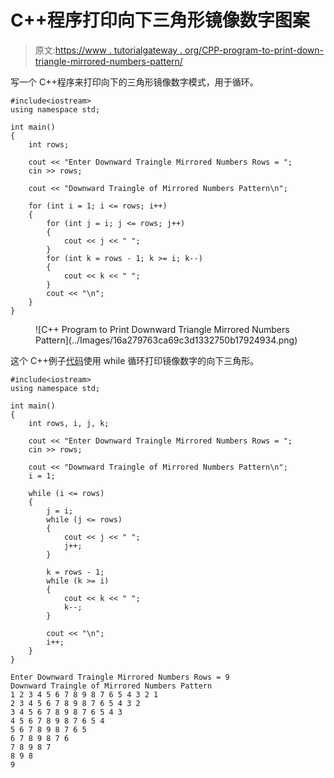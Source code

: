 # C++程序打印向下三角形镜像数字图案

> 原文:[https://www . tutorialgateway . org/CPP-program-to-print-down-triangle-mirrored-numbers-pattern/](https://www.tutorialgateway.org/cpp-program-to-print-downward-triangle-mirrored-numbers-pattern/)

写一个 C++程序来打印向下的三角形镜像数字模式，用于循环。

```
#include<iostream>
using namespace std;

int main()
{
	int rows;

	cout << "Enter Downward Traingle Mirrored Numbers Rows = ";
	cin >> rows;

	cout << "Downward Traingle of Mirrored Numbers Pattern\n";

	for (int i = 1; i <= rows; i++)
	{
		for (int j = i; j <= rows; j++)
		{
			cout << j << " ";
		}
		for (int k = rows - 1; k >= i; k--)
		{
			cout << k << " ";
		}
		cout << "\n";
	}
}
```

<figure class="wp-block-image size-large">![C++ Program to Print Downward Triangle Mirrored Numbers Pattern](../Images/16a279763ca69c3d1332750b17924934.png)</figure>

这个 C++例子[代码](https://www.tutorialgateway.org/cpp-programs/)使用 while 循环打印镜像数字的向下三角形。

```
#include<iostream>
using namespace std;

int main()
{
	int rows, i, j, k;

	cout << "Enter Downward Traingle Mirrored Numbers Rows = ";
	cin >> rows;

	cout << "Downward Traingle of Mirrored Numbers Pattern\n";
	i = 1;

	while (i <= rows)
	{
		j = i;
		while (j <= rows)
		{
			cout << j << " ";
			j++;
		}

		k = rows - 1;
		while (k >= i)
		{
			cout << k << " ";
			k--;
		}

		cout << "\n";
		i++;
	}
}
```

```
Enter Downward Traingle Mirrored Numbers Rows = 9
Downward Traingle of Mirrored Numbers Pattern
1 2 3 4 5 6 7 8 9 8 7 6 5 4 3 2 1 
2 3 4 5 6 7 8 9 8 7 6 5 4 3 2 
3 4 5 6 7 8 9 8 7 6 5 4 3 
4 5 6 7 8 9 8 7 6 5 4 
5 6 7 8 9 8 7 6 5 
6 7 8 9 8 7 6 
7 8 9 8 7 
8 9 8 
9 
```